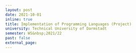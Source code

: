 ```yaml
---
layout: post
date: 2021-10-01
inline: true
title: Implementation of Programming Languages (Project)
university: Technical University of Darmstadt
semester: WS&nbsp;2021/22
past: false
external_page:
---
```

